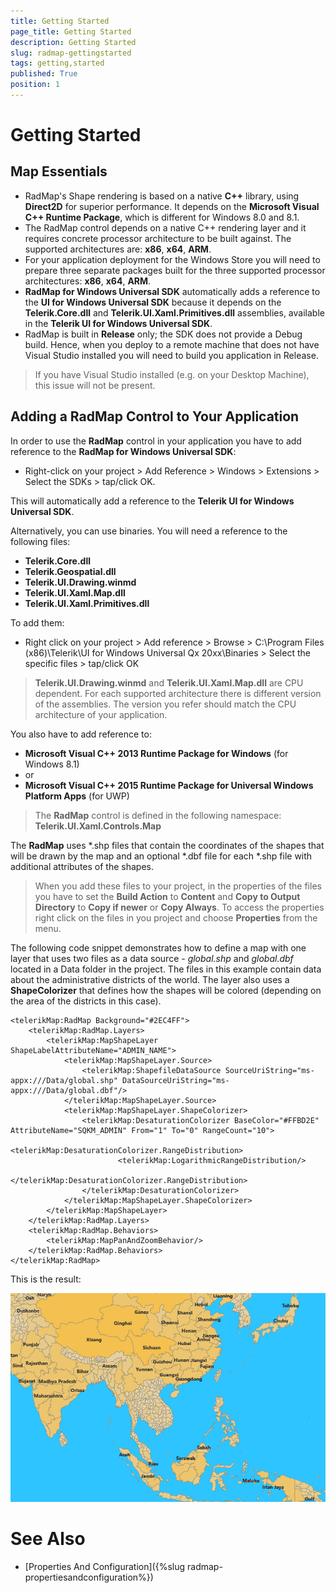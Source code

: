 ```yaml
---
title: Getting Started
page_title: Getting Started
description: Getting Started
slug: radmap-gettingstarted
tags: getting,started
published: True
position: 1
---
```


# Getting Started

## Map Essentials

* RadMap's Shape rendering is based on a native **C++** library, using **Direct2D** for superior performance. It depends on the **Microsoft Visual C++ Runtime Package**, which is different for Windows 8.0 and 8.1.
* The RadMap control depends on a native C++ rendering layer and it requires concrete processor architecture to be built against. The supported architectures are: **x86**, **x64**, **ARM**.
* For your application deployment for the Windows Store you will need to prepare three separate packages built for the three supported processor architectures: **x86**, **x64**, **ARM**.
* **RadMap for Windows Universal SDK** automatically adds a reference to the **UI for Windows Universal SDK** because it depends on the **Telerik.Core.dll** and **Telerik.UI.Xaml.Primitives.dll** assemblies, available in the **Telerik UI for Windows Universal SDK**.
* RadMap is built in **Release** only; the SDK does not provide a Debug build. Hence, when you deploy to a remote machine that does not have Visual Studio installed you will need to build you application in Release.

>If you have Visual Studio installed (e.g. on your Desktop Machine), this issue will not be present.

## Adding a RadMap Control to Your Application

In order to use the **RadMap** control in your application you have to add reference to the **RadMap for Windows Universal SDK**:

* Right-click on your project > Add Reference > Windows > Extensions > Select the SDKs > tap/click OK.

This will automatically add a reference to the **Telerik UI for Windows Universal SDK**.

Alternatively, you can use binaries. You will need a reference to the following files:

* **Telerik.Core.dll**
* **Telerik.Geospatial.dll**
* **Telerik.UI.Drawing.winmd**
* **Telerik.UI.Xaml.Map.dll**
* **Telerik.UI.Xaml.Primitives.dll**

To add them: 

* Right click on your project > Add reference > Browse > C:\Program Files (x86)\Telerik\UI for Windows Universal Qx 20xx\Binaries > Select the specific files > tap/click OK

> **Telerik.UI.Drawing.winmd** and **Telerik.UI.Xaml.Map.dll** are CPU dependent.
For each supported architecture there is different version of the assemblies.
The version you refer should match the CPU architecture of your application.

You also have to add reference to:
* **Microsoft Visual C++ 2013 Runtime Package for Windows** (for Windows 8.1)
* or
* **Microsoft Visual C++ 2015 Runtime Package for Universal Windows Platform Apps** (for UWP)


> The **RadMap** control is defined in the following namespace: **Telerik.UI.Xaml.Controls.Map**

The **RadMap** uses *.shp files that contain the coordinates of the shapes that will be drawn by the map and an optional *.dbf file for each *.shp file with additional attributes of the shapes.

> When you add these files to your project, in the properties of the files you have to set the **Build Action** to **Content** and **Copy to Output Directory** to **Copy if newer** or **Copy Always**. To access the properties right click on the files in you project and choose **Properties** from the menu.

The following code snippet demonstrates how to define a map with one layer that uses two files as a data source - *global.shp* and *global.dbf* located in a Data folder in the project. The files in this example contain data about the administrative districts of the world. The layer also uses a **ShapeColorizer** that defines how the shapes will be colored (depending on the area of the districts in this case).

	<telerikMap:RadMap Background="#2EC4FF">
	    <telerikMap:RadMap.Layers>
	        <telerikMap:MapShapeLayer ShapeLabelAttributeName="ADMIN_NAME">
	            <telerikMap:MapShapeLayer.Source>
	                <telerikMap:ShapefileDataSource SourceUriString="ms-appx:///Data/global.shp" DataSourceUriString="ms-appx:///Data/global.dbf"/>
	            </telerikMap:MapShapeLayer.Source>
	            <telerikMap:MapShapeLayer.ShapeColorizer>
	                <telerikMap:DesaturationColorizer BaseColor="#FFBD2E" AttributeName="SQKM_ADMIN" From="1" To="0" RangeCount="10">
	                    <telerikMap:DesaturationColorizer.RangeDistribution>
	                        <telerikMap:LogarithmicRangeDistribution/>
	                    </telerikMap:DesaturationColorizer.RangeDistribution>
	                </telerikMap:DesaturationColorizer>
	            </telerikMap:MapShapeLayer.ShapeColorizer>
	        </telerikMap:MapShapeLayer>
	    </telerikMap:RadMap.Layers>
	    <telerikMap:RadMap.Behaviors>
	        <telerikMap:MapPanAndZoomBehavior/>
	    </telerikMap:RadMap.Behaviors>
	</telerikMap:RadMap>

This is the result:

![Rad Map-Getting Started](images/RadMap-GettingStarted.png)

# See Also

* [Properties And Configuration]({%slug radmap-propertiesandconfiguration%})
